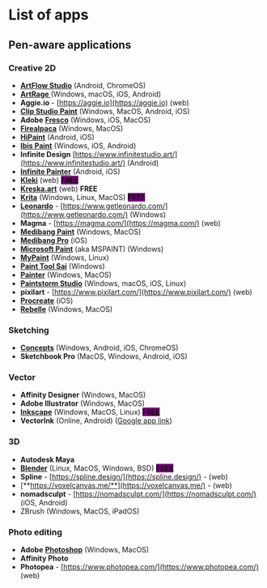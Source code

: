 # List of apps

## Pen-aware applications

### Creative 2D

* [**ArtFlow Studio**](http://artflowstudio.com/) (Android, ChromeOS)&#x20;
* [**ArtRage** ](../application-info/artrage.md)(Windows, macOS, iOS, Android)
* **Aggie.io** - [https://aggie.io](https://aggie.io) (web)
* [**Clip Studio Paint**](../application-info/clip-studio-paint/) (Windows, MacOS, Android, iOS)
* **Adobe** [**Fresco**](../application-info/fresco.md) (Windows, iOS, MacOS)
* [**Firealpaca**](../application-info/fireaplaca.md) (Windows, MacOS)
* [**HiPaint**](../application-info/hipaint.md) (Android, iOS)
* [**Ibis Paint**](../application-info/ibis-paint.md) (Windows, iOS, Android)
* **Infinite Design** [https://www.infinitestudio.art/](https://www.infinitestudio.art/) (Android)
* [**Infinite Painter**](list-of-apps.md#infinite-painter) (Android, iOS)
* [**Kleki**](../application-info/kleki.md) (web) <mark style="background-color:purple;">**FREE**</mark>&#x20;
* [**Kreska.art**](https://kreska.art/) (web) **FREE**
* [**Krita**](../application-info/krita/)  (Windows, Linux, MacOS) <mark style="background-color:purple;">**FREE**</mark>
* [**Leonardo**](https://www.getleonardo.com/) - [https://www.getleonardo.com/](https://www.getleonardo.com/) (Windows)&#x20;
* **Magma** - [https://magma.com/](https://magma.com/) (web)
* [**Medibang Paint**](../application-info/medibang.md) (Windows, MacOS)
* [**Medibang Pro**](../application-info/medibang-1.md) (iOS)
* [**Microsoft Paint**](../application-info/microsoft-paint.md) (aka MSPAINT) (Windows)
* [**MyPaint**](../application-info/mypaint.md) (Windows, Linux)
* [**Paint Tool Sai**](../application-info/painttool-sai.md)  (Windows)
* [**Painter**](../application-info/painter.md)  (Windows, MacOS)
* [**Paintstorm Studio**](../application-info/paintstorm-studio.md)  (Windows, macOS, iOS, Linux)
* **pixilart** - [https://www.pixilart.com/](https://www.pixilart.com/)  (web)
* [**Procreate**](../application-info/procreate/) (iOS)
* [**Rebelle**](../application-info/rebelle.md) (Windows, MacOS)

### Sketching

* [**Concepts**](../application-info/concepts-app.md) (Windows, Android, iOS, ChromeOS)
* **Sketchbook Pro** (MacOS, Windows, Android, iOS)

### Vector

* **Affinity Designer** (Windows, MacOS)
* **Adobe Illustrator** (Windows, MacOS)
* [**Inkscape**](../application-info/inkscape.md) (Windows, MacOS, Linux) <mark style="background-color:purple;">**FREE**</mark>
* **VectorInk** (Online, Android) ([Google app link](https://play.google.com/store/apps/details?id=com.app.vectorink))

### 3D&#x20;

* **Autodesk Maya**&#x20;
* [**Blender**](../application-info/blender.md) (Linux, MacOS, Windows, BSD) <mark style="background-color:purple;">**FREE**</mark>
* **Spline** - [https://spline.design/](https://spline.design/) - (web)
* [**https://voxelcanvas.me/**](https://voxelcanvas.me/) - (web)
* **nomadsculpt** - [https://nomadsculpt.com/](https://nomadsculpt.com/)  (iOS, Android)
* ZBrush (Windows, MacOS, iPadOS)

### Photo editing

* **Adobe** [**Photoshop**](../application-info/photoshop.md) (Windows, MacOS)
* **Affinity Photo**
* **Photopea** - [https://www.photopea.com/](https://www.photopea.com/) (web)
